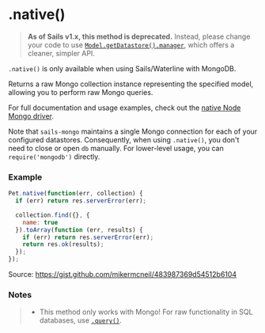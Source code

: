 # .native()

> **As of Sails v1.x, this method is deprecated.**
> Instead, please change your code to use [`Model.getDatastore().manager`](https://sailsjs.com/documentation/reference/waterline-orm/datastores/manager), which offers a cleaner, simpler API.

`.native()` is only available when using Sails/Waterline with MongoDB.

Returns a raw Mongo collection instance representing the specified model, allowing you to perform raw Mongo queries.

For full documentation and usage examples, check out the [native Node Mongo driver](https://github.com/mongodb/node-mongodb-native#introduction).


Note that `sails-mongo` maintains a single Mongo connection for each of your configured datastores.  Consequently, when using `.native()`, you don't need to close or open `db` manually.  For lower-level usage, you can `require('mongodb')` directly.

### Example

```js
Pet.native(function(err, collection) {
  if (err) return res.serverError(err);

  collection.find({}, {
    name: true
  }).toArray(function (err, results) {
    if (err) return res.serverError(err);
    return res.ok(results);
  });
});
```

Source: https://gist.github.com/mikermcneil/483987369d54512b6104

### Notes

> + This method only works with Mongo! For raw functionality in SQL databases, use [`.query()`](https://sailsjs.com/documentation/reference/waterline-orm/models/query).


<docmeta name="displayName" value=".native()">
<docmeta name="pageType" value="method">
<docmeta name="isDeprecated" value="true">
